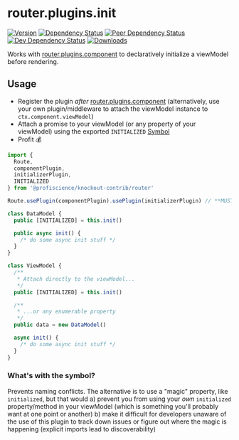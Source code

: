 # router.plugins.init

[![Version][npm-version-shield]][npm]
[![Dependency Status][david-dm-shield]][david-dm]
[![Peer Dependency Status][david-dm-peer-shield]][david-dm-peer]
[![Dev Dependency Status][david-dm-dev-shield]][david-dm-dev]
[![Downloads][npm-stats-shield]][npm-stats]

[david-dm]: https://david-dm.org/Profiscience/knockout-contrib?path=packages/router.plugins.init
[david-dm-shield]: https://david-dm.org/Profiscience/knockout-contrib/status.svg?path=packages/router.plugins.init
[david-dm-peer]: https://david-dm.org/Profiscience/knockout-contrib?path=packages/router.plugins.init&type=peer
[david-dm-peer-shield]: https://david-dm.org/Profiscience/knockout-contrib/peer-status.svg?path=packages/router.plugins.init
[david-dm-dev]: https://david-dm.org/Profiscience/knockout-contrib?path=packages/router.plugins.init&type=dev
[david-dm-dev-shield]: https://david-dm.org/Profiscience/knockout-contrib/dev-status.svg?path=packages/router.plugins.init
[npm]: https://www.npmjs.com/package/@profiscience/knockout-contrib-router-plugins-init
[npm-version-shield]: https://img.shields.io/npm/v/@profiscience/knockout-contrib-router-plugins-init.svg
[npm-stats]: http://npm-stat.com/charts.html?package=@profiscience/knockout-contrib-router-plugins-init&author=&from=&to=
[npm-stats-shield]: https://img.shields.io/npm/dt/@profiscience/knockout-contrib-router-plugins-init.svg?maxAge=2592000

Works with [router.plugins.component](../router.plugins.component) to declaratively initialize a viewModel before rendering.

## Usage

- Register the plugin _after_ [router.plugins.component](../router.plugins.component) (alternatively, use your own plugin/middleware to attach the viewModel instance to `ctx.component.viewModel`)
- Attach a promise to your viewModel (or any property of your viewModel) using the exported `INITIALIZED` [Symbol](https://developer.mozilla.org/en-US/docs/Web/JavaScript/Reference/Global_Objects/Symbol)
- Profit :moneybag:

```typescript
import {
  Route,
  componentPlugin,
  initializerPlugin,
  INITIALIZED
} from '@profiscience/knockout-contrib/router'

Route.usePlugin(componentPlugin).usePlugin(initializerPlugin) // **MUST** come after component plugin

class DataModel {
  public [INITIALIZED] = this.init()

  public async init() {
    /* do some async init stuff */
  }
}

class ViewModel {
  /**
   * Attach directly to the viewModel...
   */
  public [INITIALIZED] = this.init()

  /**
   * ...or any enumerable property
   */
  public data = new DataModel()

  async init() {
    /* do some async init stuff */
  }
}
```

### What's with the symbol?

Prevents naming conflicts. The alternative is to use a "magic" property, like `initialized`, but that would
a) prevent you from using your _own_ `initialized` property/method in your viewModel (which is something you'll probably want at one point or another)
b) make it difficult for developers unaware of the use of this plugin to track down issues or figure out where the magic is happening (explicit imports lead to discoverability)
